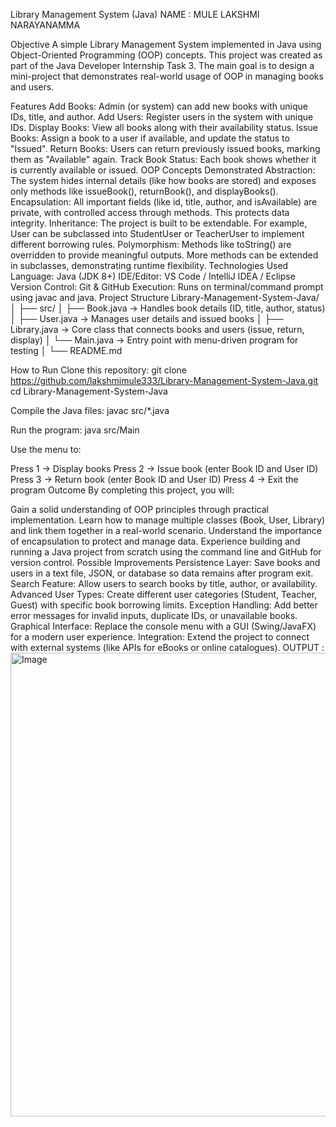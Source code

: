 Library Management System (Java)
NAME : MULE LAKSHMI NARAYANAMMA

Objective
A simple Library Management System implemented in Java using Object-Oriented Programming (OOP) concepts. This project was created as part of the Java Developer Internship Task 3. The main goal is to design a mini-project that demonstrates real-world usage of OOP in managing books and users.

Features
Add Books: Admin (or system) can add new books with unique IDs, title, and author.
Add Users: Register users in the system with unique IDs.
Display Books: View all books along with their availability status.
Issue Books: Assign a book to a user if available, and update the status to "Issued".
Return Books: Users can return previously issued books, marking them as "Available" again.
Track Book Status: Each book shows whether it is currently available or issued.
OOP Concepts Demonstrated
Abstraction: The system hides internal details (like how books are stored) and exposes only methods like issueBook(), returnBook(), and displayBooks().
Encapsulation: All important fields (like id, title, author, and isAvailable) are private, with controlled access through methods. This protects data integrity.
Inheritance: The project is built to be extendable. For example, User can be subclassed into StudentUser or TeacherUser to implement different borrowing rules.
Polymorphism: Methods like toString() are overridden to provide meaningful outputs. More methods can be extended in subclasses, demonstrating runtime flexibility.
Technologies Used
Language: Java (JDK 8+)
IDE/Editor: VS Code / IntelliJ IDEA / Eclipse
Version Control: Git & GitHub
Execution: Runs on terminal/command prompt using javac and java.
Project Structure
Library-Management-System-Java/ │ ├── src/ │ ├── Book.java → Handles book details (ID, title, author, status) │ ├── User.java → Manages user details and issued books │ ├── Library.java → Core class that connects books and users (issue, return, display) │ └── Main.java → Entry point with menu-driven program for testing │ └── README.md

How to Run
Clone this repository: git clone https://github.com/lakshmimule333/Library-Management-System-Java.git cd Library-Management-System-Java

Compile the Java files: javac src/*.java

Run the program: java src/Main

Use the menu to:

Press 1 → Display books
Press 2 → Issue book (enter Book ID and User ID)
Press 3 → Return book (enter Book ID and User ID)
Press 4 → Exit the program
Outcome
By completing this project, you will:

Gain a solid understanding of OOP principles through practical implementation.
Learn how to manage multiple classes (Book, User, Library) and link them together in a real-world scenario.
Understand the importance of encapsulation to protect and manage data.
Experience building and running a Java project from scratch using the command line and GitHub for version control.
Possible Improvements
Persistence Layer: Save books and users in a text file, JSON, or database so data remains after program exit.
Search Feature: Allow users to search books by title, author, or availability.
Advanced User Types: Create different user categories (Student, Teacher, Guest) with specific book borrowing limits.
Exception Handling: Add better error messages for invalid inputs, duplicate IDs, or unavailable books.
Graphical Interface: Replace the console menu with a GUI (Swing/JavaFX) for a modern user experience.
Integration: Extend the project to connect with external systems (like APIs for eBooks or online catalogues).
OUTPUT :
<img width="1481" height="742" alt="Image" src="https://github.com/user-attachments/assets/fa127d02-81c7-4279-b226-4d5f96cf0afb" />
